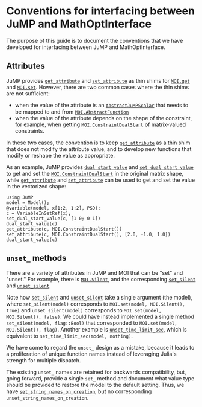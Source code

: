 # Conventions for interfacing between JuMP and MathOptInterface

The purpose of this guide is to document the conventions that we have developed for
interfacing between JuMP and MathOptInterface.

## Attributes

JuMP provides [`get_attribute`](@ref) and [`set_attribute`](@ref) as thin shims
for [`MOI.get`](@ref) and [`MOI.set`](@ref). However, there are two common cases
where the thin shims are not sufficient:

 * when the value of the attribute is an [`AbstractJuMPScalar`](@ref) that needs
   to be mapped to and from [`MOI.AbstractFunction`](@ref)
 * when the value of the attribute depends on the shape of the constraint, for
   example, when getting [`MOI.ConstraintDualStart`](@ref) of matrix-valued
   constraints.

In these two cases, the convention is to keep [`get_attribute`](@ref) as a thin
shim that does not modify the attribute value, and to develop new functions that
modify or reshape the value as appropriate.

As an example, JuMP provides [`dual_start_value`](@ref) and [`set_dual_start_value`](@ref)
to get and set the [`MOI.ConstraintDualStart`](@ref) in the original matrix
shape, while [`get_attribute`](@ref) and [`set_attribute`](@ref) can be used to
get and set the value in the vectorized shape:

```@repl
using JuMP
model = Model();
@variable(model, x[1:2, 1:2], PSD);
c = VariableInSetRef(x);
set_dual_start_value(c, [1 0; 0 1])
dual_start_value(c)
get_attribute(c, MOI.ConstraintDualStart())
set_attribute(c, MOI.ConstraintDualStart(), [2.0, -1.0, 1.0])
dual_start_value(c)
```

## `unset_` methods

There are a variety of attributes in JuMP and MOI that can be "set" and "unset."
For example, there is [`MOI.Silent`](@ref), and the corresponding
[`set_silent`](@ref) and [`unset_silent`](@ref).

Note how [`set_silent`](@ref) and [`unset_silent`](@ref) take a single argument
(the model), where `set_silent(model)` corresponds to `MOI.set(model, MOI.Silent(), true)`
and `unset_silent(model)` corresponds to `MOI.set(model, MOI.Silent(), false)`.
We could have instead implemented a single method `set_silent(model, flag::Bool)`
that corresponded to `MOI.set(model, MOI.Silent(), flag)`. Another example is
[`unset_time_limit_sec`](@ref), which is equivalent to
`set_time_limit_sec(model, nothing)`.

We have come to regard the `unset_` design as a mistake, because it leads to a
proliferation of unique function names instead of leveraging Julia's strength
for multiple dispatch.

The existing `unset_` names are retained for backwards compatibility, but, going
forward, provide a single `set_` method and document what value type should be
provided to restore the model to the default setting. Thus, we have
[`set_string_names_on_creation`](@ref), but no corresponding
`unset_string_names_on_creation`.
